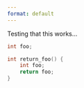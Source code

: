 ```yaml
---
format: default
---
```


Testing that this works...

```cpp
int foo;

int return_foo() {
    int foo;
    return foo;
}
```
